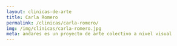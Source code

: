 ```yaml
---
layout: clinicas-de-arte
title: Carla Romero
permalink: /clinicas/carla-romero/
img: /img/clinicas/carla-romero.jpg
meta: andares es un proyecto de arte colectivo a nivel visual
---
```



